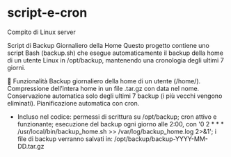 # script-e-cron
Compito di Linux server

Script di Backup Giornaliero della Home
Questo progetto contiene uno script Bash (backup.sh) che esegue automaticamente il backup della home di un utente Linux in /opt/backup, mantenendo una cronologia degli ultimi 7 giorni.

📂 Funzionalità
Backup giornaliero della home di un utente (/home/<utente>).
Compressione dell’intera home in un file .tar.gz con data nel nome.
Conservazione automatica solo degli ultimi 7 backup (i più vecchi vengono eliminati).
Pianificazione automatica con cron.

- Incluso nel codice:
permessi di scrittura su /opt/backup;
cron attivo e funzionante;
esecuzione del backup ogni giorno alle 2:00, con '0 2 * * * /usr/local/bin/backup_home.sh >> /var/log/backup_home.log 2>&1';
i file di backup verranno salvati in: /opt/backup/backup-YYYY-MM-DD.tar.gz
